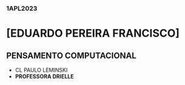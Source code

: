 ### 1APL2023
# [EDUARDO PEREIRA FRANCISCO]
## PENSAMENTO COMPUTACIONAL
- CL PAULO LEMINSKI
- **PROFESSORA DRIELLE**
